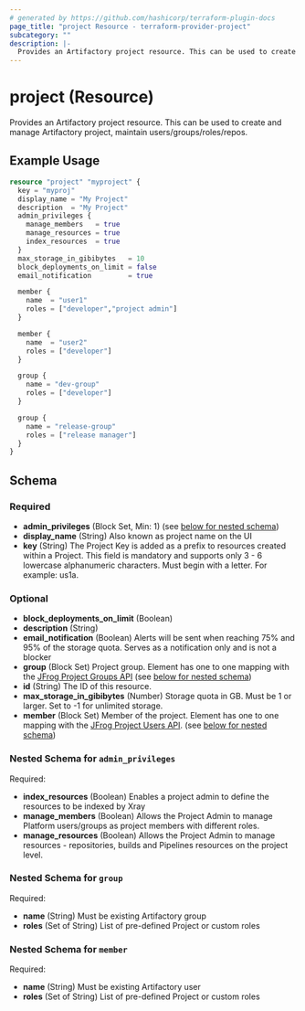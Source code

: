 ```yaml
---
# generated by https://github.com/hashicorp/terraform-plugin-docs
page_title: "project Resource - terraform-provider-project"
subcategory: ""
description: |-
  Provides an Artifactory project resource. This can be used to create and manage Artifactory project, maintain users/groups/roles/repos.
---
```


# project (Resource)

Provides an Artifactory project resource. This can be used to create and manage Artifactory project, maintain users/groups/roles/repos.

## Example Usage

```terraform
resource "project" "myproject" {
  key = "myproj"
  display_name = "My Project"
  description  = "My Project"
  admin_privileges {
    manage_members   = true
    manage_resources = true
    index_resources  = true
  }
  max_storage_in_gibibytes   = 10
  block_deployments_on_limit = false
  email_notification         = true

  member {
    name  = "user1"
    roles = ["developer","project admin"]
  }

  member {
    name  = "user2"
    roles = ["developer"]
  }

  group {
    name = "dev-group"
    roles = ["developer"]
  }

  group {
    name = "release-group"
    roles = ["release manager"]
  }
}
```

<!-- schema generated by tfplugindocs -->
## Schema

### Required

- **admin_privileges** (Block Set, Min: 1) (see [below for nested schema](#nestedblock--admin_privileges))
- **display_name** (String) Also known as project name on the UI
- **key** (String) The Project Key is added as a prefix to resources created within a Project. This field is mandatory and supports only 3 - 6 lowercase alphanumeric characters. Must begin with a letter. For example: us1a.

### Optional

- **block_deployments_on_limit** (Boolean)
- **description** (String)
- **email_notification** (Boolean) Alerts will be sent when reaching 75% and 95% of the storage quota. Serves as a notification only and is not a blocker
- **group** (Block Set) Project group. Element has one to one mapping with the [JFrog Project Groups API](https://www.jfrog.com/confluence/display/JFROG/Artifactory+REST+API#ArtifactoryRESTAPI-UpdateGroupinProject) (see [below for nested schema](#nestedblock--group))
- **id** (String) The ID of this resource.
- **max_storage_in_gibibytes** (Number) Storage quota in GB. Must be 1 or larger. Set to -1 for unlimited storage.
- **member** (Block Set) Member of the project. Element has one to one mapping with the [JFrog Project Users API](https://www.jfrog.com/confluence/display/JFROG/Artifactory+REST+API#ArtifactoryRESTAPI-UpdateUserinProject). (see [below for nested schema](#nestedblock--member))

<a id="nestedblock--admin_privileges"></a>
### Nested Schema for `admin_privileges`

Required:

- **index_resources** (Boolean) Enables a project admin to define the resources to be indexed by Xray
- **manage_members** (Boolean) Allows the Project Admin to manage Platform users/groups as project members with different roles.
- **manage_resources** (Boolean) Allows the Project Admin to manage resources - repositories, builds and Pipelines resources on the project level.


<a id="nestedblock--group"></a>
### Nested Schema for `group`

Required:

- **name** (String) Must be existing Artifactory group
- **roles** (Set of String) List of pre-defined Project or custom roles


<a id="nestedblock--member"></a>
### Nested Schema for `member`

Required:

- **name** (String) Must be existing Artifactory user
- **roles** (Set of String) List of pre-defined Project or custom roles


